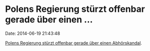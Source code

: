 Polens Regierung stürzt offenbar gerade über einen \...
=======================================================

Date: 2014-06-19 21:43:48

[Polens Regierung stürzt offenbar gerade über einen
Abhörskandal](http://welt.de/article129237000).
